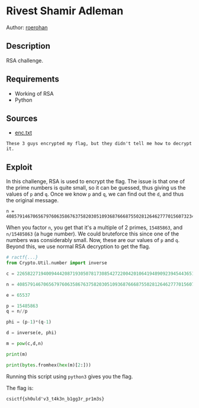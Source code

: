 # Rivest Shamir Adleman

Author: [roerohan](https://github.com/roerohan)

## Description

RSA challenge.

## Requirements

- Working of RSA
- Python

## Sources

- [enc.txt](./enc.txt)

```
These 3 guys encrypted my flag, but they didn't tell me how to decrypt it.
```

## Exploit

In this challenge, RSA is used to encrypt the flag. The issue is that one of the prime numbers is quite small, so it can be guessed, thus giving us the values of `p` and `q`. Once we know `p` and `q`, we can find out the `d`, and thus the original message.
<br />

```
n = 408579146706567976063586763758203051093687666875502812646277701560732347095463873824829467529879836457478436098685606552992513164224712398195503564207485938278827523972139196070431397049700119503436522251010430918143933255323117421712000644324381094600257291929523792609421325002527067471808992410166917641057703562860663026873111322556414272297111644069436801401012920448661637616392792337964865050210799542881102709109912849797010633838067759525247734892916438373776477679080154595973530904808231
```

When you factor `n`, you get that it's a multiple of 2 primes, `15485863`, and `n/15485863` (a huge number). We could bruteforce this since one of the numbers was considerably small. Now, these are our values of `p` and `q`. Beyond this, we use normal RSA decryption to get the flag.

```python
# ractf{...}
from Crypto.Util.number import inverse

c = 226582271940094442087193050781730854272200420106419489092394544365159707306164351084355362938310978502945875712496307487367548451311593283589317511213656234433015906518135430048027246548193062845961541375898496150123721180020417232872212026782286711541777491477220762823620612241593367070405349675337889270277102235298455763273194540359004938828819546420083966793260159983751717798236019327334525608143172073795095665271013295322241504491351162010517033995871502259721412160906176911277416194406909

n = 408579146706567976063586763758203051093687666875502812646277701560732347095463873824829467529879836457478436098685606552992513164224712398195503564207485938278827523972139196070431397049700119503436522251010430918143933255323117421712000644324381094600257291929523792609421325002527067471808992410166917641057703562860663026873111322556414272297111644069436801401012920448661637616392792337964865050210799542881102709109912849797010633838067759525247734892916438373776477679080154595973530904808231

e = 65537

p = 15485863
q = n//p

phi = (p-1)*(q-1)

d = inverse(e, phi)

m = pow(c,d,n)

print(m)

print(bytes.fromhex(hex(m)[2:]))
```

Running this script using `python3` gives you the flag.
<br />

The flag is:

```
csictf{sh0uld'v3_t4k3n_b1gg3r_pr1m3s}
```
